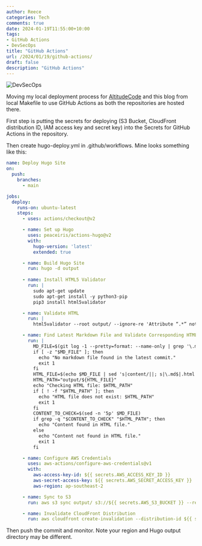 ```yaml
---
author: Reece
categories: Tech
comments: true
date: 2024-01-19T11:55:00+10:00
tags:
- GitHub Actions
- DevSecOps
title: "GitHub Actions"
url: /2024/01/19/github-actions/
draft: false
description: "GitHub Actions"
---
```


![DevSecOps](/public/img/DevSecOps.webp "DevSecOps")

Moving my local deployment process for [AltitudeCode](https://altitudecode.com.au) and this blog from local Makefile to use GitHub Actions as both the repositories are hosted there.

First step is putting the secrets for deploying (S3 Bucket, CloudFront distribution ID, IAM access key and secret key) into the Secrets for GitHub Actions in the repository.

Then create hugo-deploy.yml in .github/workflows. Mine looks something like this:

```yaml
name: Deploy Hugo Site
on:
  push:
    branches:
      - main

jobs:
  deploy:
    runs-on: ubuntu-latest
    steps:
      - uses: actions/checkout@v2

      - name: Set up Hugo
        uses: peaceiris/actions-hugo@v2
        with:
          hugo-version: 'latest'
          extended: true

      - name: Build Hugo Site
        run: hugo -d output
      
      - name: Install HTML5 Validator
        run: |
          sudo apt-get update
          sudo apt-get install -y python3-pip
          pip3 install html5validator

      - name: Validate HTML
        run: |
          html5validator --root output/ --ignore-re 'Attribute “.*” not allowed'

      - name: Find Latest Markdown File and Validate Corresponding HTML
        run: |
          MD_FILE=$(git log -1 --pretty=format: --name-only | grep '\.md$')
          if [ -z "$MD_FILE" ]; then
            echo "No markdown file found in the latest commit."
            exit 1
          fi
          HTML_FILE=$(echo $MD_FILE | sed 's|content/||; s|\.md$|.html|')
          HTML_PATH="output/${HTML_FILE}"
          echo "Checking HTML file: $HTML_PATH"
          if [ ! -f "$HTML_PATH" ]; then
            echo "HTML file does not exist: $HTML_PATH"
            exit 1
          fi
          CONTENT_TO_CHECK=$(sed -n '5p' $MD_FILE)
          if grep -q "$CONTENT_TO_CHECK" "$HTML_PATH"; then
            echo "Content found in HTML file."
          else
            echo "Content not found in HTML file."
            exit 1
          fi

      - name: Configure AWS Credentials
        uses: aws-actions/configure-aws-credentials@v1
        with:
          aws-access-key-id: ${{ secrets.AWS_ACCESS_KEY_ID }}
          aws-secret-access-key: ${{ secrets.AWS_SECRET_ACCESS_KEY }}
          aws-region: ap-southeast-2

      - name: Sync to S3
        run: aws s3 sync output/ s3://${{ secrets.AWS_S3_BUCKET }} --region ap-southeast-2 --delete

      - name: Invalidate CloudFront Distribution
        run: aws cloudfront create-invalidation --distribution-id ${{ secrets.CLOUDFRONT_DISTRIBUTION_ID }} --paths / /archives/ /about/ /categories/ /feed.xml
```

Then push the commit and monitor. Note your region and Hugo output directory may be different.
